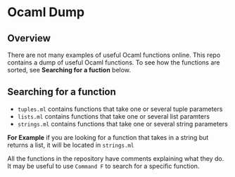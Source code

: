 # Ocaml Dump

## Overview
There are not many examples of useful Ocaml functions online. This repo contains a dump of useful Ocaml functions. To see how the functions are sorted, see **Searching for a fuction** below.




## Searching for a function

- `tuples.ml`   contains functions that take one or several tuple parameters
- `lists.ml`    contains functions that take one or several list paramters
- `strings.ml`  contains functions that take one or several string parameters

**For Example** if you are looking for a function that takes in a string but returns a list, it will be located in `strings.ml`

All the functions in the repository have comments explaining what they do. 
It may be useful to use  `Command F` to search for a specific function.
